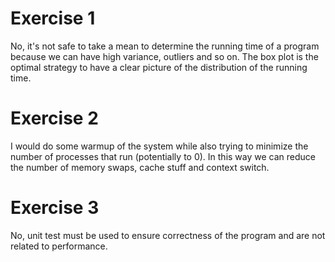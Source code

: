 # Exercise 1
No, it's not safe to take a mean to determine the running time of a program
because we can have high variance, outliers and so on. The box plot is the optimal
strategy to have a clear picture of the distribution of the running time.

# Exercise 2
I would do some warmup of the system while also trying to minimize the number
of processes that run (potentially to 0). In this way we can reduce the number 
of memory swaps, cache stuff and context switch.

# Exercise 3
No, unit test must be used to ensure correctness of the program and are not
related to performance. 
